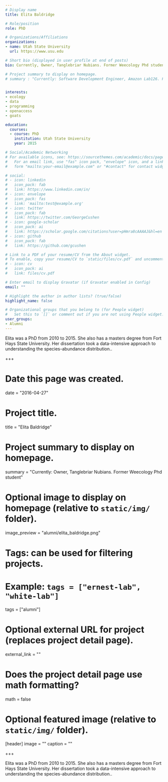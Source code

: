 ```yaml
---
# Display name
title: Elita Baldridge

# Role/position
role: PhD

# Organizations/Affiliations
organizations:
- name: Utah State University
  url: https://www.usu.edu

# Short bio (displayed in user profile at end of posts)
bio: Currently, Owner, Tanglebriar Nubians. Former Weecology Phd student

# Project summary to display on homepage.
# summary : "Currently: Software Development Engineer, Amazon Lab126. Former Undergrad Software Developer ......."


interests:
- ecology
- data
- programming
- openaccess
- goats

education:
  courses:
  - course: PhD
    institution: Utah State University
    year: 2015

# Social/Academic Networking
# For available icons, see: https://sourcethemes.com/academic/docs/page-builder/#icons
#   For an email link, use "fas" icon pack, "envelope" icon, and a link in the
#   form "mailto:your-email@example.com" or "#contact" for contact widget.

# social:
# - icon: linkedin
#   icon_pack: fab
#   link: https://www.linkedin.com/in/
# - icon: envelope
#   icon_pack: fas
#   link: 'mailto:test@example.org'
# - icon: twitter
#   icon_pack: fab
#   link: https://twitter.com/GeorgeCushen
# - icon: google-scholar
#   icon_pack: ai
#   link: https://scholar.google.com/citations?user=pHmra8cAAAAJ&hl=en
# - icon: github
#   icon_pack: fab
#   link: https://github.com/gcushen

# Link to a PDF of your resume/CV from the About widget.
# To enable, copy your resume/CV to `static/files/cv.pdf` and uncomment the lines below.
# - icon: cv
#   icon_pack: ai
#   link: files/cv.pdf

# Enter email to display Gravatar (if Gravatar enabled in Config)
email: ""

# Highlight the author in author lists? (true/false)
highlight_name: false

# Organizational groups that you belong to (for People widget)
#   Set this to `[]` or comment out if you are not using People widget.
user_groups:
- Alumni
---
```


Elita was a PhD from 2010 to 2015. She also has a masters degree from Fort Hays State University. Her dissertation took a data-intensive approach to understanding the species-abundance distribution..

















+++
# Date this page was created.
date = "2016-04-27"

# Project title.
title = "Elita Baldridge"

# Project summary to display on homepage.
summary = "Currently: Owner, Tanglebriar Nubians. Former Weecology Phd student"

# Optional image to display on homepage (relative to `static/img/` folder).
image_preview = "alumni/elita_baldridge.png"

# Tags: can be used for filtering projects.
# Example: `tags = ["ernest-lab", "white-lab"]`
tags = ["alumni"]

# Optional external URL for project (replaces project detail page).
external_link = ""

# Does the project detail page use math formatting?
math = false

# Optional featured image (relative to `static/img/` folder).
[header]
image = ""
caption = ""

+++

Elita was a PhD from 2010 to 2015. She also has a masters degree from Fort Hays State University. Her dissertation took a data-intensive approach to understanding the species-abundance distribution..
